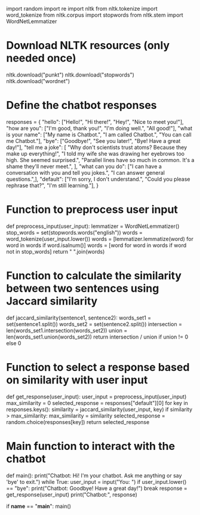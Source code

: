 import random
import re
import nltk
from nltk.tokenize import word_tokenize
from nltk.corpus import stopwords
from nltk.stem import WordNetLemmatizer

# Download NLTK resources (only needed once)
nltk.download("punkt")
nltk.download("stopwords")
nltk.download("wordnet")

# Define the chatbot responses
responses = {
    "hello": ["Hello!", "Hi there!", "Hey!", "Nice to meet you!"],
    "how are you": ["I'm good, thank you!", "I'm doing well.", "All good!"],
    "what is your name": ["My name is Chatbot.", "I am called Chatbot.", "You can call me Chatbot."],
    "bye": ["Goodbye!", "See you later!", "Bye! Have a great day!"],
    "tell me a joke": [
        "Why don't scientists trust atoms? Because they make up everything!",
        "I told my wife she was drawing her eyebrows too high. She seemed surprised.",
        "Parallel lines have so much in common. It's a shame they'll never meet.",
    ],
    "what can you do": ["I can have a conversation with you and tell you jokes.", "I can answer general questions.",],
    "default": ["I'm sorry, I don't understand.", "Could you please rephrase that?", "I'm still learning."],
}

# Function to preprocess user input
def preprocess_input(user_input):
    lemmatizer = WordNetLemmatizer()
    stop_words = set(stopwords.words("english"))
    words = word_tokenize(user_input.lower())
    words = [lemmatizer.lemmatize(word) for word in words if word.isalnum()]
    words = [word for word in words if word not in stop_words]
    return " ".join(words)

# Function to calculate the similarity between two sentences using Jaccard similarity
def jaccard_similarity(sentence1, sentence2):
    words_set1 = set(sentence1.split())
    words_set2 = set(sentence2.split())
    intersection = len(words_set1.intersection(words_set2))
    union = len(words_set1.union(words_set2))
    return intersection / union if union != 0 else 0

# Function to select a response based on similarity with user input
def get_response(user_input):
    user_input = preprocess_input(user_input)
    max_similarity = 0
    selected_response = responses["default"][0]
    for key in responses.keys():
        similarity = jaccard_similarity(user_input, key)
        if similarity > max_similarity:
            max_similarity = similarity
            selected_response = random.choice(responses[key])
    return selected_response

# Main function to interact with the chatbot
def main():
    print("Chatbot: Hi! I'm your chatbot. Ask me anything or say 'bye' to exit.")
    while True:
        user_input = input("You: ")
        if user_input.lower() == "bye":
            print("Chatbot: Goodbye! Have a great day!")
            break
        response = get_response(user_input)
        print("Chatbot:", response)

if __name__ == "__main__":
    main()
